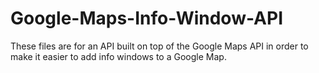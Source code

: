 # Google-Maps-Info-Window-API
These files are for an API built on top of the Google Maps API in order to make it easier to add info windows to a Google Map.

